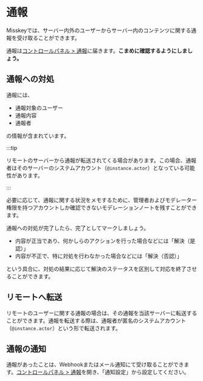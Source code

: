 # 通報

Misskeyでは、サーバー内外のユーザーからサーバー内のコンテンツに関する通報を受け取ることができます。

通報は[コントロールパネル > 通報](x-mi-web://admin/abuses)に届きます。**こまめに確認するようにしましょう。**

## 通報への対処

通報には、

- 通報対象のユーザー
- 通報内容
- 通報者

の情報が含まれています。

:::tip

リモートのサーバーから通報が転送されてくる場合があります。この場合、通報者はそのサーバーのシステムアカウント（`@instance.actor`）となっている可能性があります。

:::

必要に応じて、通報に関する状況をメモするために、管理者およびモデレーター権限を持つアカウントしか確認できないモデレーションノートを残すことができます。

通報への対処が完了したら、完了としてマークしましょう。

- 内容が正当であり、何かしらのアクションを行った場合などには「解決（是認）」
- 内容が不正で、特に対処を行わなかった場合などには「解決（否認）」

という具合に、対処の結果に応じて解決のステータスを区別して対応を終了させることができます。

## リモートへ転送

リモートのユーザーに関する通報の場合は、その通報を当該サーバーに転送することができます。通報を転送する際は、通報者が匿名のシステムアカウント（`@instance.actor`）という形で転送されます。

## 通報の通知

通報があったことは、Webhookまたはメール通知にて受け取ることができます。[コントロールパネル > 通報](x-mi-web://admin/abuses)を開き、「通知設定」から設定してください。
